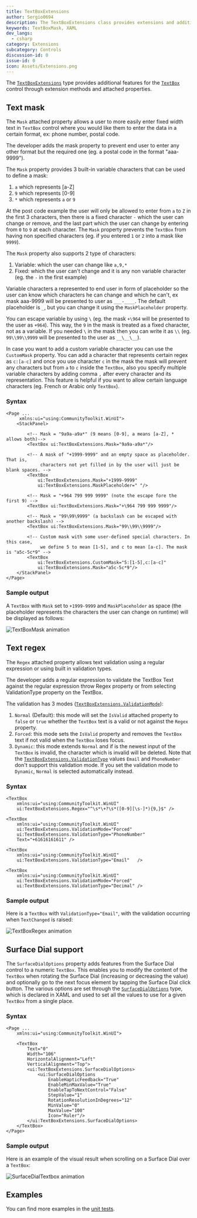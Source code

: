 ```yaml
---
title: TextBoxExtensions
author: Sergio0694
description: The TextBoxExtensions class provides extensions and additional functionality for the TextBox control.
keywords: TextBoxMask, XAML
dev_langs:
  - csharp
category: Extensions
subcategory: Controls
discussion-id: 0
issue-id: 0
icon: Assets/Extensions.png
---
```


The [`TextBoxExtensions`](https://learn.microsoft.com/dotnet/api/microsoft.toolkit.uwp.ui.TextBoxExtensions) type provides additional features for the [`TextBox`](https://learn.microsoft.com/uwp/api/windows.ui.xaml.controls.textbox) control through extension methods and attached properties.

## Text mask

The `Mask` attached property allows a user to more easily enter fixed width text in `TextBox` control where you would like them to enter the data in a certain format, ex: phone number, postal code.

The developer adds the mask property to prevent end user to enter any other format but the required one (eg. a postal code in the format "aaa-9999").

The `Mask` property provides 3 built-in variable characters that can be used to define a mask:

1) `a` which represents [a-Z]
2) `9` which represents [0-9]
3) `*` which represents `a` or `9`

At the post code example the user will only be allowed to enter from `a` to `Z` in the first 3 characters, then there is a fixed character `-` which the user can change or remove, and the last part which the user can change by entering from `0` to `9` at each character. The `Mask` property prevents the `TextBox` from having non specified characters (eg. if you entered `1` or `2` into a mask like `9999`).

The `Mask` property also supports 2 type of characters:

1) Variable: which the user can change like `a,9,*`
2) Fixed: which the user can't change and it is any non variable character (eg. the `-` in the first example)

Variable characters a represented to end user in form of placeholder so the user can know which characters he can change and which he can't, ex mask aaa-9999 will be presented to user as `___-____`. The default placeholder is `_`, but you can change it using the `MaskPlaceholder` property.

You can escape variable by using `\` (eg. the mask `+\964` will be presented to the user as `+964`). This way, the `9` in the mask is treated as a fixed character, not as a variable. If you needed `\` in the mask then you can write it as `\\` (eg. `99\\99\\9999` will be presented to the user as `__\__\__`).

In case you want to add a custom variable character you can use the `CustomMask` property. You can add a character that represents certain regex as `c:[a-c]` and once you use character `c` in the mask the mask will prevent any characters but from `a` to `c` inside the `TextBox`, also you specify multiple variable characters by adding comma `,` after every character and its representation. This feature is helpful if you want to allow certain language characters (eg. French or Arabic only `TextBox`).

### Syntax

```xaml
<Page ...
     xmlns:ui="using:CommunityToolkit.WinUI">
    <StackPanel>

        <!-- Mask = "9a9a-a9a*" (9 means [0-9], a means [a-Z], * allows both)-->
        <TextBox ui:TextBoxExtensions.Mask="9a9a-a9a*"/>

        <!-- A mask of "+1999-9999" and an empty space as placeholder. That is,
             characters not yet filled in by the user will just be blank spaces. -->
        <TextBox
            ui:TextBoxExtensions.Mask="+1999-9999"
            ui:TextBoxExtensions.MaskPlaceholder=" "/>

        <!-- Mask = "+964 799 999 9999" (note the escape fore the first 9) -->
        <TextBox ui:TextBoxExtensions.Mask="+\964 799 999 9999"/>

        <!-- Mask = "99\99\9999" (a backslash can be escaped with another backslash) -->
        <TextBox ui:TextBoxExtensions.Mask="99\\99\\9999"/>

        <!-- Custom mask with some user-defined special characters. In this case,
             we define 5 to mean [1-5], and c to mean [a-c]. The mask is "a5c-5c*9" -->
        <TextBox
            ui:TextBoxExtensions.CustomMask="5:[1-5],c:[a-c]"
            ui:TextBoxExtensions.Mask="a5c-5c*9"/>
    </StackPanel>
</Page>
```

### Sample output

A `TextBox` with `Mask` set to `+1999-9999` and `MaskPlaceholder` as space (the placeholder represents the characters the user can change on runtime) will be displayed as follows:

![TextBoxMask animation](../resources/images/Extensions/TextBoxMask.gif)

## Text regex

The `Regex` attached property allows text validation using a regular expression or using built in validation types.

The developer adds a regular expression to validate the TextBox Text against the regular expression throw Regex property or from selecting ValidationType property on the TextBox.

The validation has 3 modes ([`TextBoxExtensions.ValidationMode`](https://learn.microsoft.com/dotnet/api/microsoft.toolkit.uwp.ui.TextBoxExtensions.ValidationMode)):

1) `Normal` (Default): this mode will set the `IsValid` attached property to `false` or `true` whether the `TextBox` text is a valid or not against the `Regex` property.
2) `Forced`: this mode sets the `IsValid` property and removes the `TextBox` text if not valid when the `TextBox` loses focus.
3) `Dynamic`: this mode extends `Normal` and if is the newest input of the `TextBox` is invalid, the character which is invalid will be deleted. Note that the [`TextBoxExtensions.ValidationType`](https://learn.microsoft.com/dotnet/api/microsoft.toolkit.uwp.ui.TextBoxExtensions.ValidationType) values `Email` and `PhoneNumber` don't support this validation mode. If you set the validation mode to `Dynamic`, `Normal` is selected automatically instead.

### Syntax

```xaml
<TextBox
    xmlns:ui="using:CommunityToolkit.WinUI"
    ui:TextBoxExtensions.Regex="^\s*\+?\s*([0-9][\s-]*){9,}$" />

<TextBox
    xmlns:ui="using:CommunityToolkit.WinUI"
    ui:TextBoxExtensions.ValidationMode="Forced"
    ui:TextBoxExtensions.ValidationType="PhoneNumber"
    Text="+61616161611" />

<TextBox
    xmlns:ui="using:CommunityToolkit.WinUI"
    ui:TextBoxExtensions.ValidationType="Email"   />

<TextBox
    xmlns:ui="using:CommunityToolkit.WinUI"
    ui:TextBoxExtensions.ValidationMode="Forced"
    ui:TextBoxExtensions.ValidationType="Decimal" />
```

### Sample output

Here is a `TextBox` with `ValidationType="Email"`, with the validation occurring when `TextChanged` is raised:

![TextBoxRegex animation](../resources/images/Extensions/TextBoxRegex.gif)

## Surface Dial support

The `SurfaceDialOptions` property adds features from the Surface Dial control to a numeric `TextBox`. This enables you to modify the content of the `TextBox` when rotating the Surface Dial (increasing or decreasing the value) and optionally go to the next focus element by tapping the Surface Dial click button. The various options are set through the [`SurfaceDialOptions`](https://learn.microsoft.com/dotnet/api/microsoft.toolkit.uwp.ui.SurfaceDialOptions) type, which is declared in XAML and used to set all the values to use for a given `TextBox` from a single place.

### Syntax

```xaml
<Page ...
    xmlns:ui="using:CommunityToolkit.WinUI">

    <TextBox
        Text="0"
        Width="106"
        HorizontalAlignment="Left"
        VerticalAlignment="Top">
        <ui:TextBoxExtensions.SurfaceDialOptions>
            <ui:SurfaceDialOptions
                EnableHapticFeedback="True"
                EnableMinMaxValue="True"
                EnableTapToNextControl="False"
                StepValue="1"
                RotationResolutionInDegrees="12"
                MinValue="0"
                MaxValue="100"
                Icon="Ruler"/>
        </ui:TextBoxExtensions.SurfaceDialOptions>
    </TextBox>
</Page>
```

### Sample output

Here is an example of the visual result when scrolling on a Surface Dial over a `TextBox`:

![SurfaceDialTextbox animation](../resources/images/Extensions/SurfaceDialTextbox.gif)

## Examples

You can find more examples in the [unit tests](https://github.com/windows-toolkit/WindowsCommunityToolkit/tree/rel/7.1.0/UnitTests).
